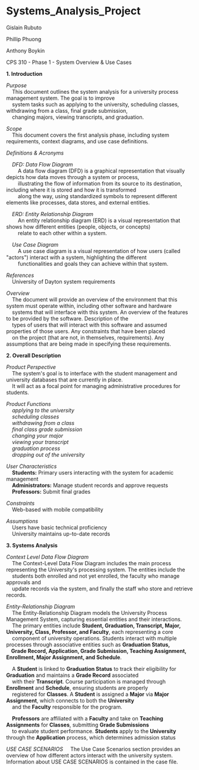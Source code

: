 # Systems_Analysis_Project

Gislain Rubuto

Phillip Phuong

Anthony Boykin

CPS 310 - Phase 1 - System Overview & Use Cases

**1. Introduction**  

*Purpose*  
&nbsp;&nbsp;&nbsp;&nbsp;This document outlines the system analysis for a university process management system. The goal is to improve  
&nbsp;&nbsp;&nbsp;&nbsp;system tasks such as applying to the university, scheduling classes, withdrawing from a class, final grade submission,  
&nbsp;&nbsp;&nbsp;&nbsp;changing majors, viewing transcripts, and graduation.  

*Scope*  
&nbsp;&nbsp;&nbsp;&nbsp;This document covers the first analysis phase, including system requirements, context diagrams, and use case definitions.  

*Definitions & Acronyms*  

&nbsp;&nbsp;&nbsp;&nbsp;*DFD: Data Flow Diagram*  
&nbsp;&nbsp;&nbsp;&nbsp;&nbsp;&nbsp;&nbsp;&nbsp;A data flow diagram (DFD) is a graphical representation that visually depicts how data moves through a system or process,  
&nbsp;&nbsp;&nbsp;&nbsp;&nbsp;&nbsp;&nbsp;&nbsp;illustrating the flow of information from its source to its destination, including where it is stored and how it is transformed  
&nbsp;&nbsp;&nbsp;&nbsp;&nbsp;&nbsp;&nbsp;&nbsp;along the way, using standardized symbols to represent different elements like processes, data stores, and external entities.  

&nbsp;&nbsp;&nbsp;&nbsp;*ERD: Entity Relationship Diagram*  
&nbsp;&nbsp;&nbsp;&nbsp;&nbsp;&nbsp;&nbsp;&nbsp;An entity relationship diagram (ERD) is a visual representation that shows how different entities (people, objects, or concepts)  
&nbsp;&nbsp;&nbsp;&nbsp;&nbsp;&nbsp;&nbsp;&nbsp;relate to each other within a system.  

&nbsp;&nbsp;&nbsp;&nbsp;*Use Case Diagram*  
&nbsp;&nbsp;&nbsp;&nbsp;&nbsp;&nbsp;&nbsp;&nbsp;A use case diagram is a visual representation of how users (called "actors") interact with a system, highlighting the different  
&nbsp;&nbsp;&nbsp;&nbsp;&nbsp;&nbsp;&nbsp;&nbsp;functionalities and goals they can achieve within that system.  


*References*  
&nbsp;&nbsp;&nbsp;&nbsp;University of Dayton system requirements  

*Overview*  
&nbsp;&nbsp;&nbsp;&nbsp;The document will provide an overview of the environment that this system must operate within, including other software and hardware  
&nbsp;&nbsp;&nbsp;&nbsp;systems that will interface with this system. An overview of the features to be provided by the software. Description of the  
&nbsp;&nbsp;&nbsp;&nbsp;types of users that will interact with this software and assumed properties of those users. Any constraints that have been placed  
&nbsp;&nbsp;&nbsp;&nbsp;on the project (that are not, in themselves, requirements). Any assumptions that are being made in specifying these requirements.  


**2. Overall Description**  

*Product Perspective*  
&nbsp;&nbsp;&nbsp;&nbsp;The system's goal is to interface with the student management and university databases that are currently in place.  
&nbsp;&nbsp;&nbsp;&nbsp;It will act as a focal point for managing administrative procedures for students.  

*Product Functions*  
&nbsp;&nbsp;&nbsp;&nbsp;*applying to the university*  
&nbsp;&nbsp;&nbsp;&nbsp;*scheduling classes*  
&nbsp;&nbsp;&nbsp;&nbsp;*withdrawing from a class*  
&nbsp;&nbsp;&nbsp;&nbsp;*final class grade submission*  
&nbsp;&nbsp;&nbsp;&nbsp;*changing your major*  
&nbsp;&nbsp;&nbsp;&nbsp;*viewing your transcript*  
&nbsp;&nbsp;&nbsp;&nbsp;*graduation process*  
&nbsp;&nbsp;&nbsp;&nbsp;*dropping out of the university*  

*User Characteristics*  
&nbsp;&nbsp;&nbsp;&nbsp;**Students:** Primary users interacting with the system for academic management  
&nbsp;&nbsp;&nbsp;&nbsp;**Administrators:** Manage student records and approve requests  
&nbsp;&nbsp;&nbsp;&nbsp;**Professors:** Submit final grades  

*Constraints*  
&nbsp;&nbsp;&nbsp;&nbsp;Web-based with mobile compatibility  

*Assumptions*  
&nbsp;&nbsp;&nbsp;&nbsp;Users have basic technical proficiency  
&nbsp;&nbsp;&nbsp;&nbsp;University maintains up-to-date records  


**3. Systems Analysis**  

*Context Level Data Flow Diagram*  
&nbsp;&nbsp;&nbsp;&nbsp;The Context-Level Data Flow Diagram includes the main process representing the University's processing system. The entities include the  
&nbsp;&nbsp;&nbsp;&nbsp;students both enrolled and not yet enrolled, the faculty who manage approvals and  
&nbsp;&nbsp;&nbsp;&nbsp;update records via the system, and finally the staff who store and retrieve records.  

*Entity-Relationship Diagram*  
&nbsp;&nbsp;&nbsp;&nbsp;The Entity-Relationship Diagram models the University Process Management System, capturing essential entities and their interactions.  
&nbsp;&nbsp;&nbsp;&nbsp;The primary entities include **Student, Graduation, Transcript, Major, University, Class, Professor, and Faculty**, each representing a core  
&nbsp;&nbsp;&nbsp;&nbsp;component of university operations. Students interact with multiple processes through associative entities such as **Graduation Status,  
&nbsp;&nbsp;&nbsp;&nbsp;Grade Record, Application, Grade Submission, Teaching Assignment, Enrollment, Major Assignment, and Schedule**.  

&nbsp;&nbsp;&nbsp;&nbsp;A **Student** is linked to **Graduation Status** to track their eligibility for **Graduation** and maintains a **Grade Record** associated  
&nbsp;&nbsp;&nbsp;&nbsp;with their **Transcript**. Course participation is managed through **Enrollment** and **Schedule**, ensuring students are properly  
&nbsp;&nbsp;&nbsp;&nbsp;registered for **Classes**. A **Student** is assigned a **Major** via **Major Assignment**, which connects to both the **University**  
&nbsp;&nbsp;&nbsp;&nbsp;and the **Faculty** responsible for the program.  

&nbsp;&nbsp;&nbsp;&nbsp;**Professors** are affiliated with a **Faculty** and take on **Teaching Assignments** for **Classes**, submitting **Grade Submissions**  
&nbsp;&nbsp;&nbsp;&nbsp;to evaluate student performance. **Students** apply to the **University** through the **Application** process, which determines admission status  

*USE CASE SCENARIOS*
&nbsp;&nbsp;&nbsp;&nbsp;The Use Case Scenarios section provides an overview of how different actors interact with the university system. Information about USE CASE SCENARIOS is contained in the case file.